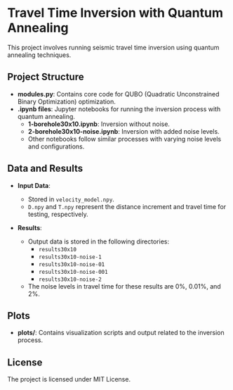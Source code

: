 # Travel Time Inversion with Quantum Annealing

This project involves running seismic travel time inversion using quantum annealing techniques.

## Project Structure

- **modules.py**: Contains core code for QUBO (Quadratic Unconstrained Binary Optimization) optimization.
- **.ipynb files**: Jupyter notebooks for running the inversion process with quantum annealing.
  - **1-borehole30x10.ipynb**: Inversion without noise.
  - **2-borehole30x10-noise.ipynb**: Inversion with added noise levels.
  - Other notebooks follow similar processes with varying noise levels and configurations.

## Data and Results

- **Input Data**:
  - Stored in `velocity_model.npy`.
  - `D.npy` and `T.npy` represent the distance increment and travel time for testing, respectively.

- **Results**:
  - Output data is stored in the following directories:
    - `results30x10`
    - `results30x10-noise-1`
    - `results30x10-noise-01`
    - `results30x10-noise-001`
    - `results30x10-noise-2`
  - The noise levels in travel time for these results are 0%, 0.01%, and 2%.

## Plots

- **plots/**: Contains visualization scripts and output related to the inversion process.

## License

The project is licensed under MIT License.
